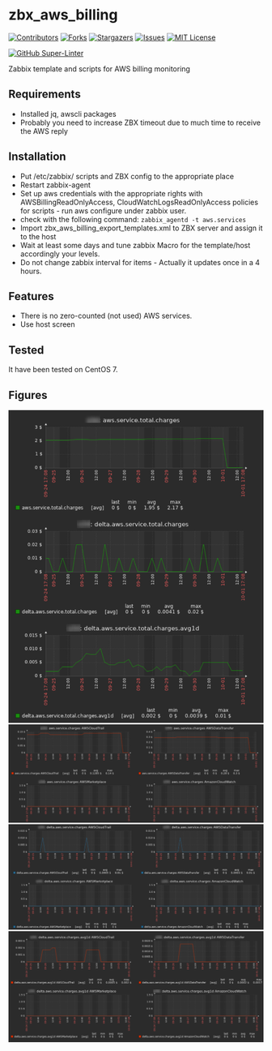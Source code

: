 # zbx_aws_billing

[![Contributors][contributors-shield]][contributors-url]
[![Forks][forks-shield]][forks-url]
[![Stargazers][stars-shield]][stars-url]
[![Issues][issues-shield]][issues-url]
[![MIT License][license-shield]][license-url]

[![GitHub Super-Linter](https://github.com/skindud/useful/workflows/Lint%20Code%20Base/badge.svg)](https://github.com/marketplace/actions/super-linter)

Zabbix template and scripts for AWS billing monitoring

## Requirements
- Installed jq, awscli packages
- Probably you need to increase ZBX timeout due to much time to receive the AWS reply 

## Installation
- Put /etc/zabbix/ scripts and ZBX config to the appropriate place
- Restart zabbix-agent
- Set up aws credentials with the appropriate rights with AWSBillingReadOnlyAccess, CloudWatchLogsReadOnlyAccess policies for scripts - run aws configure under zabbix user.
- check with the following command: `zabbix_agentd -t aws.services`
- Import zbx_aws_billing_export_templates.xml to ZBX server and assign it to the host  
- Wait at least some days and tune zabbix Macro for the template/host accordingly your levels.
- Do not change zabbix interval for items - Actually it updates once in a 4 hours.

## Features
- There is no zero-counted (not used) AWS services. 
- Use host screen

## Tested
It have been tested on CentOS 7.

## Figures
![alt text](figures/1-total.png) 
![alt text](figures/2-service.png) 
![alt text](figures/3-delta.png) 
![alt text](figures/4-delta.avg1d.png) 

<!-- MARKDOWN LINKS & IMAGES -->
<!-- https://www.markdownguide.org/basic-syntax/#reference-style-links -->
[contributors-shield]: https://img.shields.io/github/contributors/skindud/zabbix-telegram-notification.svg?style=for-the-badge
[contributors-url]: https://github.com/skindud/zabbix-telegram-notification/graphs/contributors
[forks-shield]: https://img.shields.io/github/forks/skindud/zabbix-telegram-notification.svg?style=for-the-badge
[forks-url]: https://github.com/skindud/zabbix-telegram-notification/network/members
[stars-shield]: https://img.shields.io/github/stars/skindud/zabbix-telegram-notification.svg?style=for-the-badge
[stars-url]: https://github.com/skindud/zabbix-telegram-notification/stargazers
[issues-shield]: https://img.shields.io/github/issues/skindud/zabbix-telegram-notification.svg?style=for-the-badge
[issues-url]: https://github.com/skindud/zabbix-telegram-notification/issues
[license-shield]: https://img.shields.io/github/license/skindud/zabbix-telegram-notification.svg?style=for-the-badge
[license-url]: https://github.com/skindud/zabbix-telegram-notification/blob/master/LICENSE.txt
